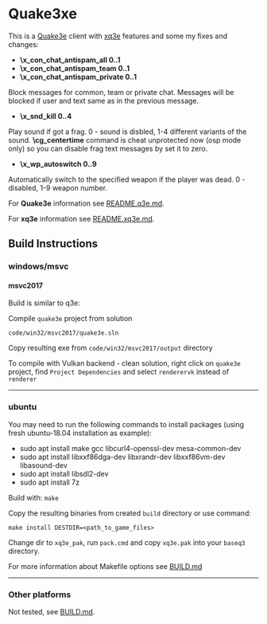 # Quake3xe

This is a [Quake3e](https://github.com/ec-/Quake3e) client with [xq3e](https://github.com/xq3e/engine) features and some my fixes and changes:


- **\x_con_chat_antispam_all 0..1**
- **\x_con_chat_antispam_team 0..1**
- **\x_con_chat_antispam_private 0..1**

Block messages for common, team or private chat. Messages will be blocked if user and text same as in the previous message.

- **\x_snd_kill 0..4**

Play sound if got a frag. 0 - sound is disbled, 1-4 different variants of the sound.
**\cg_centertime** command is cheat unprotected now (osp mode only) so you can disable frag text messages by set it to zero.

- **\x_wp_autoswitch 0..9**

Automatically switch to the specified weapon if the player was dead. 0 - disabled, 1-9 weapon number. 

For **Quake3e** information see [README.q3e.md](README.q3e.md).

For **xq3e** information see [README.xq3e.md](README.xq3e.md).


## Build Instructions

### windows/msvc

#### msvc2017

Build is similar to q3e:

Compile `quake3e` project from solution

`code/win32/msvc2017/quake3e.sln`

Copy resulting exe from `code/win32/msvc2017/output` directory

To compile with Vulkan backend - clean solution, right click on `quake3e` project, find `Project Dependencies` and select `renderervk` instead of `renderer`

---

### ubuntu

You may need to run the following commands to install packages (using fresh ubuntu-18.04 installation as example):

* sudo apt install make gcc libcurl4-openssl-dev mesa-common-dev
* sudo apt install libxxf86dga-dev libxrandr-dev libxxf86vm-dev libasound-dev
* sudo apt install libsdl2-dev
* sudo apt install 7z

Build with: `make`

Copy the resulting binaries from created `build` directory or use command:

`make install DESTDIR=<path_to_game_files>`

Change dir to `xq3e_pak`, run `pack.cmd` and copy `xq3e.pak` into your `baseq3` directory.

For more information about Makefile options see [BUILD.md](BUILD.md)

---

### Other platforms

Not tested, see [BUILD.md](BUILD.md). 


